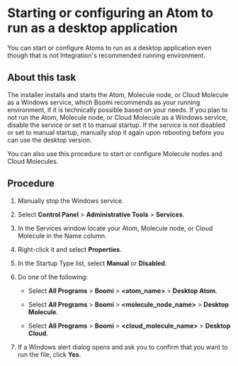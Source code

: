 # Starting or configuring an Atom to run as a desktop application 

<head>
  <meta name="guidename" content="Integration"/>
  <meta name="context" content="GUID-9b8b8e26-0331-4864-b5dc-60ee15927023"/>
</head>


You can start or configure Atoms to run as a desktop application even though that is not  Integration's recommended running environment.

## About this task

The installer installs and starts the Atom, Molecule node, or Cloud Molecule as a Windows service, which Boomi recommends as your running environment, if it is technically possible based on your needs. If you plan to not run the Atom, Molecule node, or Cloud Molecule as a Windows service, disable the service or set it to manual startup. If the service is not disabled or set to manual startup, manually stop it again upon rebooting before you can use the desktop version.

You can also use this procedure to start or configure Molecule nodes and Cloud Molecules.


## Procedure

1.  Manually stop the Windows service.

2.  Select **Control Panel** \> **Administrative Tools** \> **Services**.

3.  In the Services window locate your Atom, Molecule node, or Cloud Molecule in the Name column.

4.  Right-click it and select **Properties**.

5.  In the Startup Type list, select **Manual** or **Disabled**.

6.  Do one of the following:

    -   Select **All Programs** \> **Boomi** \> **\<atom\_name\>** \> **Desktop Atom**.

    -   Select **All Programs** \> **Boomi** \> **\<molecule\_node\_name\>** \> **Desktop Molecule**.

    -   Select **All Programs** \> **Boomi** \> **\<cloud\_molecule\_name\>** \> **Desktop Cloud**.

7.  If a Windows alert dialog opens and ask you to confirm that you want to run the file, click **Yes**.